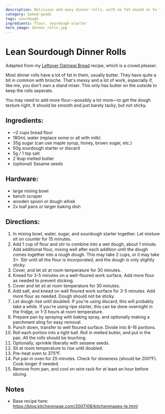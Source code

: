 ```yaml
---
description: Delicious and easy dinner rolls, with no fat mixed in to the dough.
category: baked-goods
tags: sourdough
ingredients: flour, sourdough-starter
hero_image: dinner_rolls.jpg
---
```


# Lean Sourdough Dinner Rolls

Adapted from my [Leftover Oatmeal Bread](./Leftover%20Oatmeal%20Bread.html) recipe, which is a crowd pleaser.

Most dinner rolls have a lot of fat in them, usually butter. They have quite a bit in common with brioche. That's messy and a lot of work, especially if, like me, you don't own a stand mixer. This only has butter on the outside to keep the rolls seperate. 

You may need to add more flour—possibly a lot more—to get the dough texture right. It should be smooth and just barely tacky, but not sticky.

## Ingredients:

- ~2 cups bread flour
- 180mL water (replace some or all with milk)
- 35g sugar (can use maple syrup, honey, brown sugar, etc.)
- 50g sourdough starter or discard
- 5g / 1 tsp salt
- 2 tbsp melted butter
- (optional) Sesame seeds

## Hardware:

- large mixing bowl
- bench scraper
- wooden spoon or dough whisk
- 2x loaf pans or larger baking dish

## Directions:

1. In mixing bowl, water, sugar, and sourdough starter together. Let mixture sit on counter for 15 minutes.
2. Add 1 cup of flour and stir to combine into a wet dough, about 1 minute. Add additional flour, mixing well after each addition until the dough comes together into a rough dough. This may take 2 cups, or it may take 3+. Stir until all the flour is incorporated, and the dough is only slightly sticky.
3. Cover, and let sit at room temperature for 30 minutes.
4. Knead for 3-5 minutes on a well-floured work surface. Add more flour as needed to prevent sticking.
5. Cover and let sit at room temperature for 30 minutes.
6. Add salt, and knead on well floured work surface for 3-5 minutes. Add more flour as needed. Dough should not be sticky.
7. Let dough rise until doubled. If you're using discard, this will probably take a while. If you're using ripe starter, this can be done overnight in the fridge, or 1-3 hours at room temperature.
8. Prepare pan by spraying with baking spray, and optionally making a parchment sling for easy removal.
9. Punch down, transfer to well floured surface. Divide into 8-16 portions. 
10. Roll each portion into a tight ball. Roll in melted butter, and put in the pan. All the rolls should be touching.
11. Optionally, sprinkle liberally with sesame seeds.
12. Sit at room temperature to rise until doubled.
13. Pre-heat oven to 375°F.
14. Put pan in oven for 25 minutes. Check for doneness (should be 200°F). Cook longer if needed.
15. Remove from pan, and cool on wire rack for at least an hour before slicing. 

## Notes

- Base recipe here: <https://blog.kitchenmage.com/2007/08/kitchenmages-le.html>

